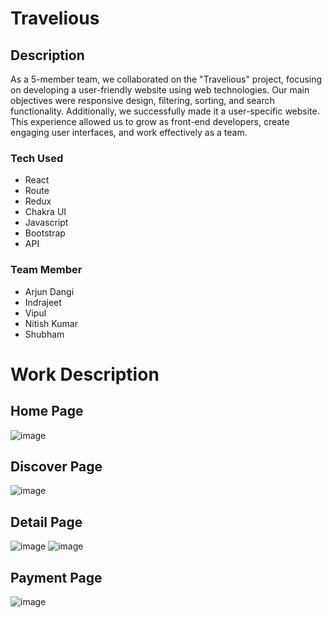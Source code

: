 # Travelious

## Description 
As a 5-member team, we collaborated on the "Travelious" project, focusing on developing a user-friendly  website using web technologies. Our main objectives were responsive design, filtering, sorting, and search functionality. Additionally, we successfully made it a user-specific website. This experience allowed us to grow as front-end developers, create engaging user interfaces, and work effectively as a team.

### Tech Used
- React
- Route
- Redux
- Chakra UI
- Javascript
- Bootstrap
- API
  

### Team Member
- Arjun Dangi
- Indrajeet
- Vipul
- Nitish Kumar
- Shubham

# Work Description

## Home Page
![image](https://github.com/arjundangi01/Travelious/assets/135942012/6ccb9683-1097-4b72-a24b-d2d461a24e1a)


## Discover Page
![image](https://github.com/arjundangi01/Travelious/assets/135942012/59708bfc-798f-4e31-a0f8-560cba58834e)


## Detail Page
![image](https://github.com/arjundangi01/Travelious/assets/135942012/60960650-b16a-427b-8b23-2e6a5576f1dd)
![image](https://github.com/arjundangi01/Travelious/assets/135942012/1bc9399b-9c12-4b0c-9183-c759fd495b37)



## Payment Page
![image](https://github.com/arjundangi01/Travelious/assets/135942012/b0c9a4d4-5cfd-4303-901d-f7de5bca4718)

